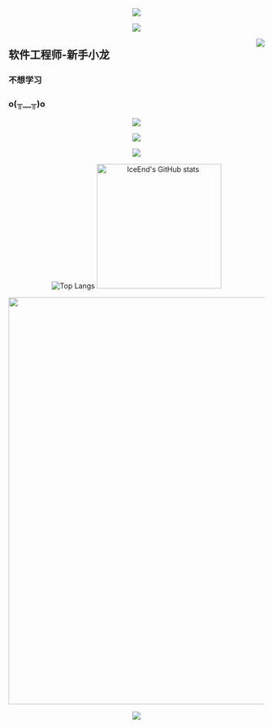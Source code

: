 <p align="center">
<img src="https://capsule-render.vercel.app/api?type=waving&color=timeGradient&height=260&&section=header&text=HI%20THERE&fontSize=90&fontAlign=50&fontAlignY=28&desc=I%20am%20YuLong%F0%9F%98%81&descAlign=50&descSize=30&descAlignY=56&animation=twinkling" />
</p>

<p align="center">
<img src="https://readme-typing-svg.demolab.com?font=Orbitron&size=25&pause=1000&center=true&vCenter=true&random=false&width=600&lines=Welcome+to+my+GitHub+profile+page!;I+am+super+obsessed+with+programming!" />
</p>



<img align="right" src="https://count.getloli.com/get/@:Libambu?theme=rule34">

## 软件工程师-新手小龙

### 不想学习
### o(╥﹏╥)o


<div id="img" align=center>

![](https://img.shields.io/badge/讨厌-学习-yellow)

![](https://img.shields.io/badge/性格-开朗-red)

![](https://img.shields.io/badge/爱好-火影忍者-red)

</div>


<p align="center">
  <img src="https://github-readme-stats.vercel.app/api/top-langs/?username=Libambu" alt="Top Langs" />
  <img  height="245" src="https://github-immortality.vercel.app/api?username=Libambu" alt="IceEnd's GitHub stats" />
</p>

<p align="center">
  <img width="800" src="https://github-readme-activity-graph.vercel.app/graph?username=Libambu&theme=github-compact&hide_border=true&area=true" />
</p>


<p align="center">
<img src="https://capsule-render.vercel.app/api?type=waving&color=timeGradient&height=260&&section=footer&text=THE%20END&fontSize=90&fontAlign=50&fontAlignY=78&desc=Hope%20your%20program%20is%20bug-free!&descAlign=50&descSize=30&descAlignY=46&animation=twinkling" />
</p>







